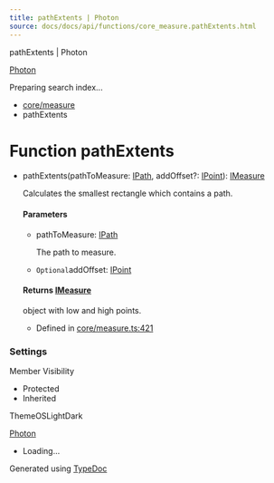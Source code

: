 ```yaml
---
title: pathExtents | Photon
source: docs/docs/api/functions/core_measure.pathExtents.html
---
```


pathExtents | Photon

[Photon](../index.html)




Preparing search index...

* [core/measure](../modules/core_measure.html)
* pathExtents

# Function pathExtents

* pathExtents(pathToMeasure: [IPath](../interfaces/core_schema.IPath.html), addOffset?: [IPoint](../interfaces/core_schema.IPoint.html)): [IMeasure](../interfaces/core_maker.IMeasure.html)

  Calculates the smallest rectangle which contains a path.

  #### Parameters

  + pathToMeasure: [IPath](../interfaces/core_schema.IPath.html)

    The path to measure.
  + `Optional`addOffset: [IPoint](../interfaces/core_schema.IPoint.html)

  #### Returns [IMeasure](../interfaces/core_maker.IMeasure.html)

  object with low and high points.

  + Defined in [core/measure.ts:421](https://github.com/mwhite454/photon/blob/main/packages/photon/src/core/measure.ts#L421)

### Settings

Member Visibility

* Protected
* Inherited

ThemeOSLightDark

[Photon](../index.html)

* Loading...

Generated using [TypeDoc](https://typedoc.org/)
